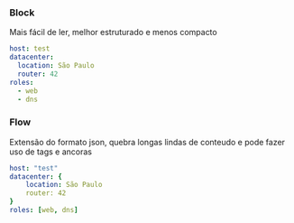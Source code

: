 
### Block

Mais fácil de ler, melhor estruturado e menos compacto


```YAML
host: test
datacenter:
  location: São Paulo
  router: 42
roles:
  - web
  - dns
```


### Flow

Extensão do formato json, quebra longas lindas de conteudo e pode fazer uso de tags e ancoras

```YAML
host: "test"
datacenter: {
	location: São Paulo
	router: 42
}
roles: [web, dns]
```